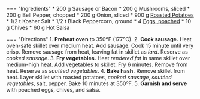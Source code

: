 === "Ingredients"
    * 200 g Sausage or Bacon
    * 200 g Mushrooms, sliced
    * 200 g Bell Pepper, chopped
    * 200 g Onion, sliced
    * 900 g [Roasted Potatoes](../vegetables/potatoes/roasted-potatoes.md)
    * 1/2 t Kosher Salt
    * 1/2 t Black Peppercorn, ground
    * 4 [Eggs, poached](../eggs/poached-eggs.md)
    * 10 g Chives
    * 60 g Hot Salsa

=== "Directions"
    1. **Preheat oven** to 350ºF (177ºC).
    2. **Cook sausage.** Heat oven-safe skillet over medium heat. Add sausage. Cook 15 minute until very crisp. Remove sausage from heat, leaving fat in skillet as *lard*. Reserve as *cooked sausage*.
    3. **Fry vegetables.** Heat *rendered fat* in same skillet over medium-high heat. Add vegetables to skillet. Fry 6 minutes. Remove from heat. Reserve as *sautéed vegetables*.
    4. **Bake hash.** Remove skillet from heat. Layer skillet with roasted potatoes, *cooked sausage*, *sautéed vegetables*, salt, pepper. Bake 10 minutes at 350ºF.
    5. **Garnish and serve** with poached eggs, chives, and salsa.

[^1]:
    López-Alt, J. Kenji. ["The Food Lab: How to Make the Best Potato Hash."](https://www.seriouseats.com/2014/04/the-food-lab-how-to-make-the-best-potato-hash.html) *Serious Eats.* 24 April 2014.
